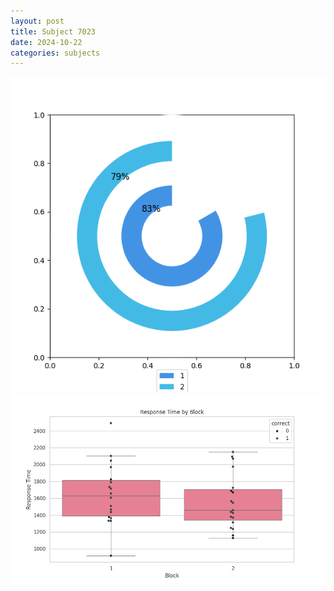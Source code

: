 ```yaml
---
layout: post
title: Subject 7023
date: 2024-10-22
categories: subjects
---
```


![](data/7023/run-12/7023__acc_test.png)
![](data/7023/run-12/7023_rt.png)
